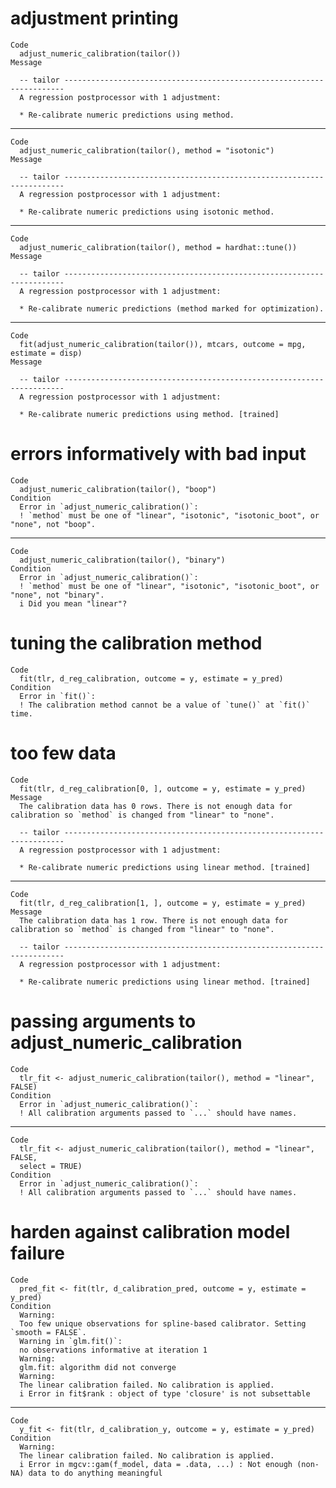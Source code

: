 # adjustment printing

    Code
      adjust_numeric_calibration(tailor())
    Message
      
      -- tailor ----------------------------------------------------------------------
      A regression postprocessor with 1 adjustment:
      
      * Re-calibrate numeric predictions using method.

---

    Code
      adjust_numeric_calibration(tailor(), method = "isotonic")
    Message
      
      -- tailor ----------------------------------------------------------------------
      A regression postprocessor with 1 adjustment:
      
      * Re-calibrate numeric predictions using isotonic method.

---

    Code
      adjust_numeric_calibration(tailor(), method = hardhat::tune())
    Message
      
      -- tailor ----------------------------------------------------------------------
      A regression postprocessor with 1 adjustment:
      
      * Re-calibrate numeric predictions (method marked for optimization).

---

    Code
      fit(adjust_numeric_calibration(tailor()), mtcars, outcome = mpg, estimate = disp)
    Message
      
      -- tailor ----------------------------------------------------------------------
      A regression postprocessor with 1 adjustment:
      
      * Re-calibrate numeric predictions using method. [trained]

# errors informatively with bad input

    Code
      adjust_numeric_calibration(tailor(), "boop")
    Condition
      Error in `adjust_numeric_calibration()`:
      ! `method` must be one of "linear", "isotonic", "isotonic_boot", or "none", not "boop".

---

    Code
      adjust_numeric_calibration(tailor(), "binary")
    Condition
      Error in `adjust_numeric_calibration()`:
      ! `method` must be one of "linear", "isotonic", "isotonic_boot", or "none", not "binary".
      i Did you mean "linear"?

# tuning the calibration method

    Code
      fit(tlr, d_reg_calibration, outcome = y, estimate = y_pred)
    Condition
      Error in `fit()`:
      ! The calibration method cannot be a value of `tune()` at `fit()` time.

# too few data

    Code
      fit(tlr, d_reg_calibration[0, ], outcome = y, estimate = y_pred)
    Message
      The calibration data has 0 rows. There is not enough data for calibration so `method` is changed from "linear" to "none".
      
      -- tailor ----------------------------------------------------------------------
      A regression postprocessor with 1 adjustment:
      
      * Re-calibrate numeric predictions using linear method. [trained]

---

    Code
      fit(tlr, d_reg_calibration[1, ], outcome = y, estimate = y_pred)
    Message
      The calibration data has 1 row. There is not enough data for calibration so `method` is changed from "linear" to "none".
      
      -- tailor ----------------------------------------------------------------------
      A regression postprocessor with 1 adjustment:
      
      * Re-calibrate numeric predictions using linear method. [trained]

# passing arguments to adjust_numeric_calibration

    Code
      tlr_fit <- adjust_numeric_calibration(tailor(), method = "linear", FALSE)
    Condition
      Error in `adjust_numeric_calibration()`:
      ! All calibration arguments passed to `...` should have names.

---

    Code
      tlr_fit <- adjust_numeric_calibration(tailor(), method = "linear", FALSE,
      select = TRUE)
    Condition
      Error in `adjust_numeric_calibration()`:
      ! All calibration arguments passed to `...` should have names.

# harden against calibration model failure

    Code
      pred_fit <- fit(tlr, d_calibration_pred, outcome = y, estimate = y_pred)
    Condition
      Warning:
      Too few unique observations for spline-based calibrator. Setting `smooth = FALSE`.
      Warning in `glm.fit()`:
      no observations informative at iteration 1
      Warning:
      glm.fit: algorithm did not converge
      Warning:
      The linear calibration failed. No calibration is applied.
      i Error in fit$rank : object of type 'closure' is not subsettable

---

    Code
      y_fit <- fit(tlr, d_calibration_y, outcome = y, estimate = y_pred)
    Condition
      Warning:
      The linear calibration failed. No calibration is applied.
      i Error in mgcv::gam(f_model, data = .data, ...) : Not enough (non-NA) data to do anything meaningful

